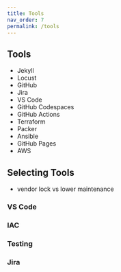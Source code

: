 ```yaml
---
title: Tools
nav_order: 7
permalink: /tools
---
```


## Tools

- Jekyll
- Locust
- GitHub
- Jira
- VS Code
- GitHub Codespaces
- GitHub Actions
- Terraform
- Packer
- Ansible
- GitHub Pages
- AWS

## Selecting Tools

- vendor lock vs lower maintenance 

### VS Code

### IAC

### Testing

### Jira
